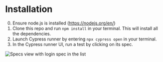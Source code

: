 # Installation 

0. Ensure node.js is installed (https://nodejs.org/en/)
1. Clone this repo and run ```npm install``` in your terminal. This will install all the dependencies. 
2. Launch Cypress runner by entering ```npx cypress open``` in your terminal.
3. In the Cypress runner UI, run a test by clicking on its spec.

![Specs view with login spec in the list]('assets/spec_view.png')